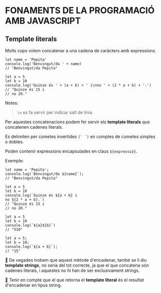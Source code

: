 # FONAMENTS DE LA PROGRAMACIÓ AMB JAVASCRIPT

##  **Template literals**

Molts cops volem concatenar a una cadena de caràcters amb expressions.

```
let name = 'Pepita'
console.log('Benvingut/da ' + name)
// "Benvingut/da Pepita"
```

```
let a = 5
let b = 10
console.log('Quinze és ' + (a + b) + ' i\nno ' + (2 * a + b) + '.')
// "Quinze és 15 i
// no 20."
```

Notes:
> ```\n``` es fa servir per indicar salt de línia.

Per aquestes concatenacions podem fer servir els **template literals** que concatenen cadenes literals. 

Es delimiten per cometes invertides ```(` `)``` en comptes de cometes simples o dobles.

Poden contenir expressions encapsulades en claus ```${expressió}```.

Exemple:

```
let name = 'Pepita';
console.log(`Benvingut/da ${name}`);
// "Benvingut/da Pepita"
```

```
let a = 5
let b = 10
console.log(`Quinze és ${a + b} i
no ${2 * a + b}.`)
// "Quinze és 15 i
// no 20."
```

```
let a = 5
let b = 10
console.log(`${a}${b}`)
// "510"
```
```
let a = 5;
let b = 10;
console.log(`${a + b}`);
// "15"
```

🚨 De vegades trobem que aquest mètode d'encadenar, també se li diu **template strings**, no seria del tot correcte, ja que el que concatena són cadenes literals, i aquestes no hi han de ser exclusivament strings.

🚨 Tenir en compte que el que retorna el **template literal** és el resultat d'encadenar en tipus string.


